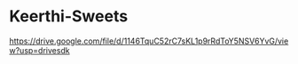 # Keerthi-Sweets
https://drive.google.com/file/d/1146TquC52rC7sKL1p9rRdToY5NSV6YvG/view?usp=drivesdk
